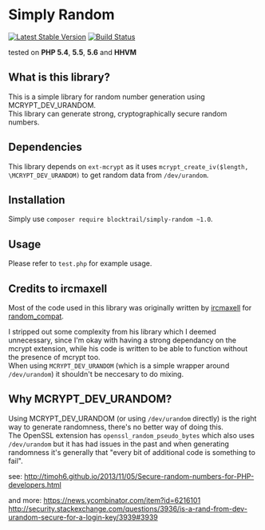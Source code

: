 Simply Random
=============
[![Latest Stable Version](https://badge.fury.io/ph/blocktrail%2Fsimply-random.svg)](https://packagist.org/packages/blocktrail/simply-random)
[![Build Status](https://travis-ci.org/blocktrail/simply-random-php.svg?branch=master)](https://travis-ci.org/blocktrail/simply-random-php)

tested on **PHP 5.4**, **5.5**, **5.6** and **HHVM**

## What is this library?
This is a simple library for random number generation using MCRYPT_DEV_URANDOM.  
This library can generate strong, cryptographically secure random numbers.


## Dependencies
This library depends on `ext-mcrypt` as it uses `mcrypt_create_iv($length, \MCRYPT_DEV_URANDOM)` to get random data from `/dev/urandom`.


## Installation
Simply use `composer require blocktrail/simply-random ~1.0`.


## Usage
Please refer to `test.php` for example usage.


## Credits to ircmaxell
Most of the code used in this library was originally written by [ircmaxell](https://github.com/ircmaxell) 
for [random_compat](https://github.com/ircmaxell/random_compat).

I stripped out some complexity from his library which I deemed unnecessary, since I'm okay with having a strong dependancy on the mcrypt extension, while his code is written to be able to function without the presence of mcrypt too.  
When using `MCRYPT_DEV_URANDOM` (which is a simple wrapper around `/dev/urandom`) it shouldn't be neccesary to do mixing.


## Why MCRYPT_DEV_URANDOM?
Using MCRYPT_DEV_URANDOM (or using `/dev/urandom` directly) is the right way to generate randomness, there's no better way of doing this.  
The OpenSSL extension has `openssl_random_pseudo_bytes` which also uses `/dev/urandom` but it has had issues in the past and when generating randomness it's generally that "every bit of additional code is something to fail".

see:
http://timoh6.github.io/2013/11/05/Secure-random-numbers-for-PHP-developers.html

and more:
https://news.ycombinator.com/item?id=6216101
http://security.stackexchange.com/questions/3936/is-a-rand-from-dev-urandom-secure-for-a-login-key/3939#3939

